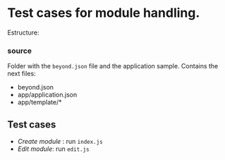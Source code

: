 # Test cases for module handling.

Estructure:

### source

Folder with the `beyond.json` file and the application sample. Contains the next files:

- beyond.json
- app/application.json
- app/template/*

## Test cases

- *Create module* : run `index.js`
- *Edit module*: run `edit.js`